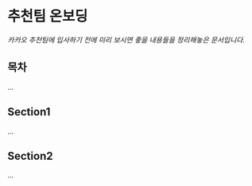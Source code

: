 # 추천팀 온보딩

_카카오 추천팀에 입사하기 전에 미리 보시면 좋을 내용들을 정리해놓은 문서입니다._

## 목차
...

## Section1
...

## Section2
...
